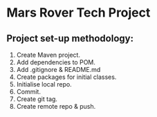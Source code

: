 # Mars Rover Tech Project  

## Project set-up methodology:  
1. Create Maven project.  
2. Add dependencies to POM.
3. Add .gitignore & README.md  
4. Create packages for initial classes.  
5. Initialise local repo.
6. Commit.
7. Create git tag.
8. Create remote repo & push.
